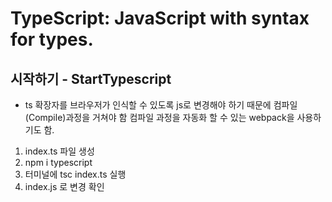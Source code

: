 # TypeScript: JavaScript with syntax for types.

## 시작하기 - StartTypescript
* ts 확장자를 브라우저가 인식할 수 있도록 js로 변경해야 하기 때문에 컴파일(Compile)과정을 거쳐야 함 컴파일 과정을 자동화 할 수 있는 webpack을 사용하기도 함.


1. index.ts 파일 생성
2. npm i typescript
3. 터미널에 tsc index.ts 실행
4. index.js 로 변경 확인